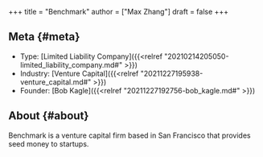 +++
title = "Benchmark"
author = ["Max Zhang"]
draft = false
+++

## Meta {#meta}

-   Type: [Limited Liability Company]({{<relref "20210214205050-limited_liability_company.md#" >}})
-   Industry: [Venture Capital]({{<relref "20211227195938-venture_capital.md#" >}})
-   Founder: [Bob Kagle]({{<relref "20211227192756-bob_kagle.md#" >}})


## About {#about}

Benchmark is a venture capital firm based in San Francisco that provides seed
money to startups.